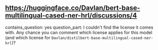 ## https://huggingface.co/Davlan/bert-base-multilingual-cased-ner-hrl/discussions/4

contains_question: yes
question_part: I couldn't find the license it comes with. Any chance you can comment which license applies for this model (and which license for `Davlan/distilbert-base-multilingual-cased-ner-hrl`)?